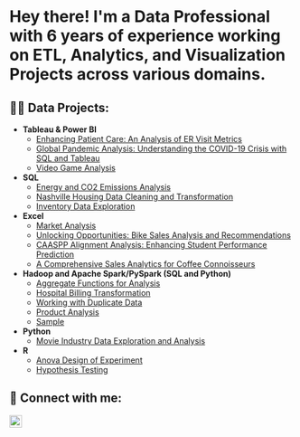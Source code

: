 <h1>Hey there! I'm a Data Professional with 6 years of experience working on ETL, Analytics, and Visualization Projects across various domains. <br/><a 
href="https://github.com/atamgbo"></a></h1></a></h1>
<h2>👨‍💻 Data Projects:</h2>


- <b>Tableau & Power BI</b>
  - [Enhancing Patient Care: An Analysis of ER Visit Metrics](https://github.com/atamgbo/ERPatientVisit/tree/main)
  - [Global Pandemic Analysis: Understanding the COVID-19 Crisis with SQL and Tableau](https://github.com/atamgbo/Analysis-on-the-global-impact-of-COVID19-disease)
  - [Video Game Analysis](https://public.tableau.com/app/profile/atamgbo.ayuwu/viz/Video_Games_Chart/Video_Games)
- <b>SQL</b>
  - [Energy and CO2 Emissions Analysis](https://github.com/atamgbo/EnergyProductionAndCO2EmissionsAnalysis)
  - [Nashville Housing Data Cleaning and Transformation](https://github.com/atamgbo/NashvilleHousing)
  - [Inventory Data Exploration](https://github.com/atamgbo/Inventory-Management-System-Exploratory-Data-Analysis)
- <b>Excel</b>
  - [Market Analysis](https://github.com/atamgbo/Market-Analysis/blob/main/Market-Analysis.pdf)
  - [Unlocking Opportunities: Bike Sales Analysis and Recommendations](https://github.com/atamgbo/BikePurchasePattern)
  - [CAASPP Alignment Analysis: Enhancing Student Performance Prediction](https://github.com/atamgbo/RocketshipStudentPerformanceAnalysis)
  - [A Comprehensive Sales Analytics for Coffee Connoisseurs](https://github.com/atamgbo/A-Comprehensive-Sales-Analytics-Interface-for-Coffee-Connoisseurs)
- <b>Hadoop and Apache Spark/PySpark (SQL and Python)</b>
  - [Aggregate Functions for Analysis](https://github.com/atamgbo/AggregateFunctions/blob/main/Aggregation.ipynb)
  - [Hospital Billing Transformation](https://github.com/atamgbo/Healthcare-data-cleaning-transformation/blob/main/Hosital_data_cleaning%26transformation.ipynb)
  - [Working with Duplicate Data](https://github.com/atamgbo/Working-with-duplicate-data/blob/main/drops_n_dropDuplicates.ipynb)
  - [Product Analysis](https://github.com/atamgbo/Product-Analysis/blob/main/Product_Analysis.ipynb)
  - [Sample](https://github.com/atamgbo/Sample1/blob/main/Sample_work1.py)
- <b>Python</b>
  - [Movie Industry Data Exploration and Analysis](https://github.com/atamgbo/PythonMovieCorrelation)
- <b>R</b>
  - [Anova Design of Experiment](https://github.com/atamgbo/ANOVA-experiment)
  - [Hypothesis Testing](https://github.com/atamgbo/Hypothesis-testing-on-a-set-of-sample-numbers)

<h2> 🤳 Connect with me:</h2>

[<img align="left" alt="atamgbo | LinkedIn" width="22px" src="https://cdn.jsdelivr.net/npm/simple-icons@v3/icons/linkedin.svg" />][linkedin]

[linkedin]: https://www.linkedin.com/in/ayuwu/

